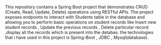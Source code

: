 This repository contains a Spring Boot project that demonstrates CRUD (Create, Read, Update, Delete) operations using RESTful APIs. The project exposes endpoints to interact with Students table in the database and allowing you to perform basic operations on student records like Insert new student records , Update the previous records , Delete particular record ,display all the records which is present into the databas. the technologies that i have used in this project is Spring-Boot , JDBC , Mysql(database).
